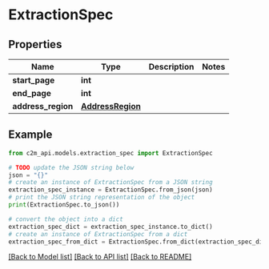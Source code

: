 # ExtractionSpec


## Properties

Name | Type | Description | Notes
------------ | ------------- | ------------- | -------------
**start_page** | **int** |  | 
**end_page** | **int** |  | 
**address_region** | [**AddressRegion**](AddressRegion.md) |  | 

## Example

```python
from c2m_api.models.extraction_spec import ExtractionSpec

# TODO update the JSON string below
json = "{}"
# create an instance of ExtractionSpec from a JSON string
extraction_spec_instance = ExtractionSpec.from_json(json)
# print the JSON string representation of the object
print(ExtractionSpec.to_json())

# convert the object into a dict
extraction_spec_dict = extraction_spec_instance.to_dict()
# create an instance of ExtractionSpec from a dict
extraction_spec_from_dict = ExtractionSpec.from_dict(extraction_spec_dict)
```
[[Back to Model list]](../README.md#documentation-for-models) [[Back to API list]](../README.md#documentation-for-api-endpoints) [[Back to README]](../README.md)


